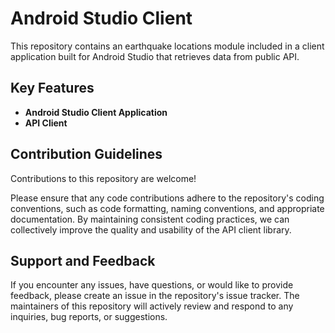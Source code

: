 # Android Studio Client

This repository contains an earthquake locations module included in a client application built for Android Studio that retrieves data from public API.

## Key Features

- **Android Studio Client Application**
- **API Client**

## Contribution Guidelines

Contributions to this repository are welcome!

Please ensure that any code contributions adhere to the repository's coding conventions, such as code formatting, naming conventions, and appropriate documentation. By maintaining consistent coding practices, we can collectively improve the quality and usability of the API client library.

## Support and Feedback

If you encounter any issues, have questions, or would like to provide feedback, please create an issue in the repository's issue tracker. The maintainers of this repository will actively review and respond to any inquiries, bug reports, or suggestions.
